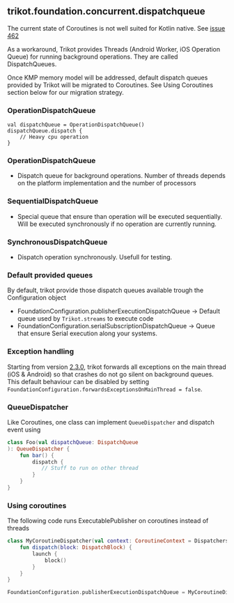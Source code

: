 ## trikot.foundation.concurrent.dispatchqueue
The current state of Coroutines is not well suited for Kotlin native. See [issue 462](https://github.com/Kotlin/kotlinx.coroutines/issues/462)

As a workaround, Trikot provides Threads (Android Worker, iOS Operation Queue) for running background operations. They are called DispatchQueues.

Once KMP memory model will be addressed, default dispatch queues provided by Trikot will be migrated to Coroutines. See Using Coroutines section below for our migration strategy.

### OperationDispatchQueue
```
val dispatchQueue = OperationDispatchQueue()
dispatchQueue.dispatch {
	// Heavy cpu operation
}
```

### OperationDispatchQueue
- Dispatch queue for background operations. Number of threads depends on the platform implementation and the number of processors

### SequentialDispatchQueue
- Special queue that ensure than operation will be executed sequentially. Will be executed synchronously if no operation are currently running.

### SynchronousDispatchQueue
- Dispatch operation synchronously. Usefull for testing.

### Default provided queues
By default, trikot provide those dispatch queues available trough the Configuration object
* FoundationConfiguration.publisherExecutionDispatchQueue -> Default queue used by `Trikot.streams` to execute code
* FoundationConfiguration.serialSubscriptionDispatchQueue -> Queue that ensure Serial execution along your systems.

### Exception handling
Starting from version [2.3.0](https://github.com/mirego/trikot.foundation/releases/tag/2.3.0), trikot forwards all exceptions on the main thread (iOS & Android) so that crashes do not go silent on background queues.
This default behaviour can be disabled by setting `FoundationConfiguration.forwardsExceptionsOnMainThread = false`.

### QueueDispatcher
Like Coroutines, one class can implement `QueueDispatcher` and dispatch event using
```kotlin
class Foo(val dispatchQueue: DispatchQueue
): QueueDispatcher {
	fun bar() {
		dispatch {
		   // Stuff to run on other thread
		}
	}
}
```

### Using coroutines
The following code runs ExecutablePublisher on coroutines instead of threads

```kotlin
class MyCoroutineDispatcher(val context: CoroutineContext = Dispatchers.unconfined): DispatchQueue, CoroutineScope {
	fun dispatch(block: DispatchBlock) {
		launch {
			block()
		}
	}
}

FoundationConfiguration.publisherExecutionDispatchQueue = MyCoroutineDispatcher()

```
